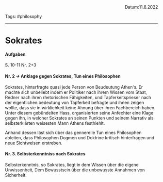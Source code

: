<p align="right">Datum:11.8.2022</p>

Tags: #philosophy 

---
# Sokrates
#### Aufgaben
S. 10-11 Nr. 2+3

#### Nr. 2 → Anklage gegen Sokrates, Tun eines Philosophen
Sokrates, hinterfragte quasi jede Person von Beudeutung  Athen's. Er machte sich unbeliebt indem er Politiker nach ihrem Wissen vom Staat, Redner nach ihren rhetorischen Fähigkeiten, und Tapferkeitsprieser nach der eigentlichen bedeutung von Tapferkeit befragte und ihnen zeigen wollte, dass sie in wirklichkeit keine Ahnung über ihren Fachbereich haben. Unter diesem gebündelten Hass, organisierten seine Anfechter eine Klage gegen ihn, in welcher Sokrates an seinen Punkten und seinem Narrativ als selbsterklärten weisesten Mann Athens festhiehlt. 

Anhand dessen läst sich über das gennerelle Tun eines Philosophen ableiten, dass Philosophen Dogmen und Doktrine kritisch hinterfragen und neue Sichtweisen erstreben. 

#### Nr. 3. Selbsterkenntniss nach Sokrates
Selbsterkenntnis, so Sokrates, liegt in dem Wissen über die eigene Unwissenheit,
Dem Bewusstsein über die unbewusste Annahmen von Sicherheit.